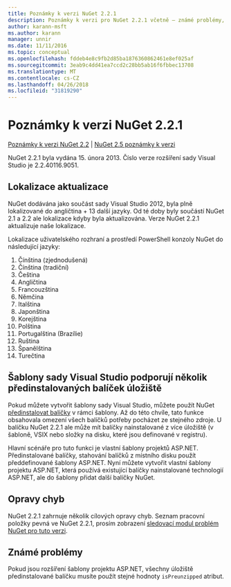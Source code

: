 ```yaml
---
title: Poznámky k verzi NuGet 2.2.1
description: Poznámky k verzi pro NuGet 2.2.1 včetně – známé problémy, opravy chyb, přidaných funkcí a chcete.
author: karann-msft
ms.author: karann
manager: unnir
ms.date: 11/11/2016
ms.topic: conceptual
ms.openlocfilehash: fddeb4e8c9fb2d85ba1876360862461e8ef025af
ms.sourcegitcommit: 3eab9c4dd41ea7ccd2c28bb5ab16f6fbbec13708
ms.translationtype: MT
ms.contentlocale: cs-CZ
ms.lasthandoff: 04/26/2018
ms.locfileid: "31819290"
---
```

# <a name="nuget-221-release-notes"></a>Poznámky k verzi NuGet 2.2.1

[Poznámky k verzi NuGet 2.2](../release-notes/nuget-2.2.md) | [NuGet 2.5 poznámky k verzi](../release-notes/nuget-2.5.md)

NuGet 2.2.1 byla vydána 15. února 2013.  Číslo verze rozšíření sady Visual Studio je 2.2.40116.9051.

## <a name="localization-refresh"></a>Lokalizace aktualizace
NuGet dodávána jako součást sady Visual Studio 2012, byla plně lokalizované do angličtina + 13 další jazyky.  Od té doby byly součástí NuGet 2.1 a 2.2 ale lokalizace kdyby byla aktualizována.  Verze NuGet 2.2.1 aktualizuje naše lokalizace.

Lokalizace uživatelského rozhraní a prostředí PowerShell konzoly NuGet do následující jazyky:

1. Čínština (zjednodušená)
1. Čínština (tradiční)
1. Čeština
1. Angličtina
1. Francouzština
1. Němčina
1. Italština
1. Japonština
1. Korejština
1. Polština
1. Portugalština (Brazílie)
1. Ruština
1. Španělština
1. Turečtina

## <a name="visual-studio-templates-support-multiple-preinstalled-package-repositories"></a>Šablony sady Visual Studio podporují několik předinstalovaných balíček úložiště
Pokud můžete vytvořit šablony sady Visual Studio, můžete použít NuGet [předinstalovat balíčky](../visual-studio-extensibility/visual-studio-templates.md) v rámci šablony.  Až do této chvíle, tato funkce obsahovala omezení všech balíčků potřeby pocházet ze stejného zdroje.  U balíčku NuGet 2.2.1 ale může mít balíčky nainstalované z více úložiště (v šabloně, VSIX nebo složky na disku, které jsou definované v registru).

Hlavní scénáře pro tuto funkci je vlastní šablony projektů ASP.NET.  Předinstalované balíčky, stahování balíčků z místního disku použít předdefinované šablony ASP.NET.  Nyní můžete vytvořit vlastní šablony projektu ASP.NET, která používá existující balíčky nainstalované technologií ASP.NET, ale do šablony přidat další balíčky NuGet.

## <a name="bug-fixes"></a>Opravy chyb
NuGet 2.2.1 zahrnuje několik cílových opravy chyb. Seznam pracovní položky pevná ve NuGet 2.2.1, prosím zobrazení [sledovací modul problém NuGet pro tuto verzi](http://nuget.codeplex.com/workitem/list/advanced?keyword=&status=Closed&type=All&priority=All&release=NuGet%202.2.1&assignedTo=All&component=All&sortField=LastUpdatedDate&sortDirection=Descending&page=0).


## <a name="known-issues"></a>Známé problémy

Pokud jsou rozšíření šablony projektu ASP.NET, všechny úložiště předinstalované balíčku musíte použít stejné hodnoty `isPreunzipped` atribut.
